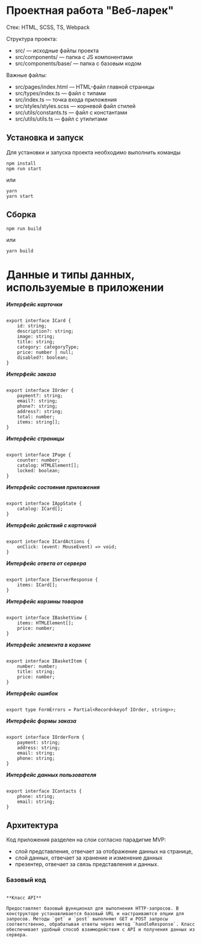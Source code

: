 # Проектная работа "Веб-ларек"

Стек: HTML, SCSS, TS, Webpack

Структура проекта:
- src/ — исходные файлы проекта
- src/components/ — папка с JS компонентами
- src/components/base/ — папка с базовым кодом

Важные файлы:
- src/pages/index.html — HTML-файл главной страницы
- src/types/index.ts — файл с типами
- src/index.ts — точка входа приложения
- src/styles/styles.scss — корневой файл стилей
- src/utils/constants.ts — файл с константами
- src/utils/utils.ts — файл с утилитами

## Установка и запуск
Для установки и запуска проекта необходимо выполнить команды

```
npm install
npm run start
```

или

```
yarn
yarn start
```
## Сборка

```
npm run build
```

или

```
yarn build

```

# Данные и типы данных, используемые в приложении


***Интерфейс карточки***

```

export interface ICard {
	id: string;
	description?: string;
	image: string;
	title: string;
	category: categoryType;
	price: number | null;
	disabled?: boolean;
}

```

***Интерфейс заказа***

```

export interface IOrder {
	payment?: string;
	email?: string;
	phone?: string;
	address?: string;
	total: number;
	items: string[];
}

```

***Интерфейс страницы***

```

export interface IPage {
	counter: number;
	catalog: HTMLElement[];
	locked: boolean;
}

```

***Интерфейс состояния приложения***

```

export interface IAppState {
	catalog: ICard[];
}

```

***Интерфейс действий с карточкой***

```

export interface ICardActions {
	onClick: (event: MouseEvent) => void;
}

```

***Интерфейс ответа от сервера***

```

export interface IServerResponse {
	items: ICard[];
}

```

***Интерфейс корзины товаров***

```

export interface IBasketView {
	items: HTMLElement[];
	price: number;
}

```

***Интерфейс элемента в корзине***

```

export interface IBasketItem {
	number: number;
	title: string;
	price: number;
}

```

***Интерфейс ошибок***

```

export type FormErrors = Partial<Record<keyof IOrder, string>>;

```

***Интерфейс формы заказа***

```

export interface IOrderForm {
	payment: string;
	address: string;
	email: string;
	phone: string;
}

```

***Интерфейс данных пользователя***

```

export interface IContacts {
	phone: string;
	email: string;
}

```
## Архитектура

Код приложения разделен на слои согласно парадигме MVP:

- слой представления, отвечает за отображение данных на странице,
- слой данных, отвечает за хранение и изменение данных
- презентер, отвечает за связь представления и данных.

### Базовый код

```

**Класс API**

Предоставляет базовый функционал для выполнения HTTP-запросов. В конструкторе устанавливается базовый URL и настраиваются опции для запросов. Методы `get` и `post` выполняют GET и POST запросы соответственно, обрабатывая ответы через метод `handleResponse`. Класс обеспечивает удобный способ взаимодействия с API и получения данных из сервера.	

```
